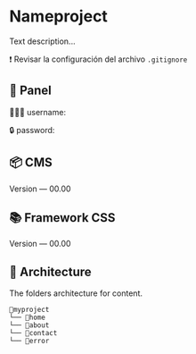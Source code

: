 # Nameproject
Text description...

❗️ Revisar la configuración del archivo `.gitignore`

## 🔌 Panel
👨🏻‍🚀 username: 

🔒 password:

## 📦 CMS
Version — 00.00

## 📚 Framework CSS
Version — 00.00

## 📁 Architecture
The folders architecture for content.

```
📁myproject
└── 📁home
└── 📁about
└── 📁contact
└── 📁error
```
